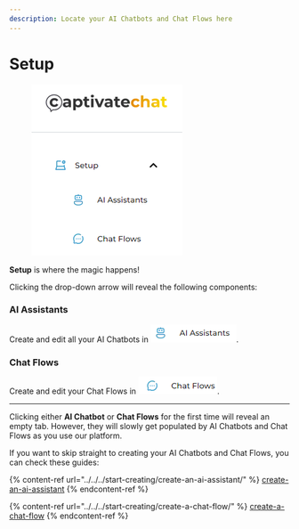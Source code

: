 ```yaml
---
description: Locate your AI Chatbots and Chat Flows here
---
```


# Setup

<figure><img src="../../../.gitbook/assets/image (1).png" alt=""><figcaption></figcaption></figure>

**Setup** is where the magic happens!

Clicking the drop-down arrow will reveal the following components:

### AI Assistants

Create and edit all your AI Chatbots in  ![](<../../../.gitbook/assets/image (2).png>).

### Chat Flows

Create and edit your Chat Flows in  ![](<../../../.gitbook/assets/image (4).png>).&#x20;

***

Clicking either **AI Chatbot** or **Chat Flows** for the first time will reveal an empty tab. However, they will slowly get populated by AI Chatbots and Chat Flows as you use our platform.&#x20;

If you want to skip straight to creating your AI Chatbots and Chat Flows, you can check these guides:

{% content-ref url="../../../start-creating/create-an-ai-assistant/" %}
[create-an-ai-assistant](../../../start-creating/create-an-ai-assistant/)
{% endcontent-ref %}

{% content-ref url="../../../start-creating/create-a-chat-flow/" %}
[create-a-chat-flow](../../../start-creating/create-a-chat-flow/)
{% endcontent-ref %}
